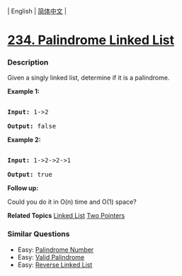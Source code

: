 | English | [简体中文](README.md) |

# [234. Palindrome Linked List](https://leetcode-cn.com/problems/palindrome-linked-list)
 ### Description
<p>Given a singly linked list, determine if it is a palindrome.</p>

<p><strong>Example 1:</strong></p>

<pre>
<strong>Input:</strong> 1-&gt;2
<strong>Output:</strong> false</pre>

<p><strong>Example 2:</strong></p>

<pre>
<strong>Input:</strong> 1-&gt;2-&gt;2-&gt;1
<strong>Output:</strong> true</pre>

<p><b>Follow up:</b><br />
Could you do it in O(n) time and O(1) space?</p>

**Related Topics**  [Linked List](https://leetcode-cn.com/tag/linked-list) [Two Pointers](https://leetcode-cn.com/tag/two-pointers) 

### Similar Questions
 - Easy:	[Palindrome Number](https://leetcode-cn.com/problems/palindrome-number) 
 - Easy:	[Valid Palindrome](https://leetcode-cn.com/problems/valid-palindrome) 
 - Easy:	[Reverse Linked List](https://leetcode-cn.com/problems/reverse-linked-list) 
